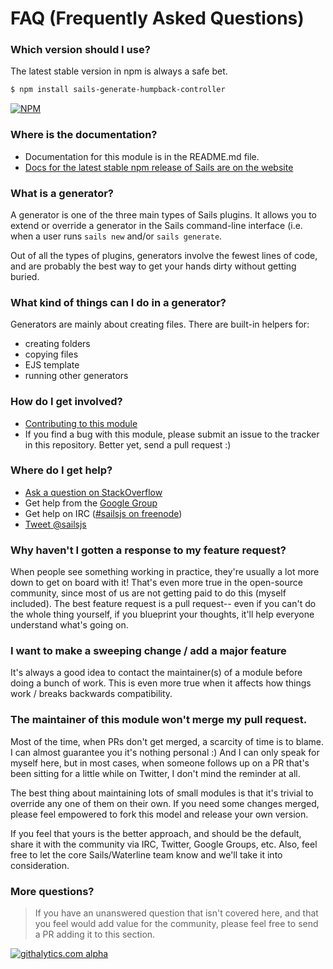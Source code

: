 # FAQ (Frequently Asked Questions)


### Which version should I use?

The latest stable version in npm is always a safe bet.

```sh
$ npm install sails-generate-humpback-controller
```

[![NPM](https://nodei.co/npm/sails-generate-humpback-controller.png?downloads=true&stars=true)](https://nodei.co/npm/sails-generate-humpback-controller/)



### Where is the documentation?
+ Documentation for this module is in the README.md file.
+ [Docs for the latest stable npm release of Sails are on the website](http://sailsjs.org/#!documentation)



### What is a generator?

A generator is one of the three main types of Sails plugins.  It allows you to extend or override a generator in the Sails command-line interface (i.e. when a user runs `sails new` and/or `sails generate`.

Out of all the types of plugins, generators involve the fewest lines of code, and are probably the best way to get your hands dirty without getting buried.


### What kind of things can I do in a generator?

Generators are mainly about creating files.  There are built-in helpers for:

+ creating folders
+ copying files
+ EJS template
+ running other generators



### How do I get involved?

+ [Contributing to this module](./CONTRIBUTING.md)
+ If you find a bug with this module, please submit an issue to the tracker in this repository.  Better yet, send a pull request :)


### Where do I get help?

+ [Ask a question on StackOverflow](http://stackoverflow.com/questions/tagged/sailsjs?sort=newest&days=30)
+ Get help from the [Google Group](https://groups.google.com/forum/#!forum/sailsjs)
+ Get help on IRC ([#sailsjs on freenode](http://irc.netsplit.de/channels/details.php?room=%23sailsjs&net=freenode))
+ [Tweet @sailsjs](http://twitter.com/sailsjs)


### Why haven't I gotten a response to my feature request?

When people see something working in practice, they're usually a lot more down to get on board with it!  That's even more true in the open-source community, since most of us are not getting paid to do this (myself included).  The best feature request is a pull request-- even if you can't do the whole thing yourself, if you blueprint your thoughts, it'll help everyone understand what's going on.

### I want to make a sweeping change / add a major feature
It's always a good idea to contact the maintainer(s) of a module before doing a bunch of work.  This is even more true when it affects how things work / breaks backwards compatibility.

### The maintainer of this module won't merge my pull request.

Most of the time, when PRs don't get merged, a scarcity of time is to blame.  I can almost guarantee you it's nothing personal :)  And I can only speak for myself here, but in most cases, when someone follows up on a PR that's been sitting for a little while on Twitter, I don't mind the reminder at all.

The best thing about maintaining lots of small modules is that it's trivial to override any one of them on their own.  If you need some changes merged, please feel empowered to fork this model and release your own version.

If you feel that yours is the better approach, and should be the default, share it with the community via IRC, Twitter, Google Groups, etc.  Also, feel free to let the core Sails/Waterline team know and we'll take it into consideration.



### More questions?

> If you have an unanswered question that isn't covered here, and that you feel would add value for the community, please feel free to send a PR adding it to this section.







[![githalytics.com alpha](https://cruel-carlota.pagodabox.com/8acf2fc2ca0aca8a3018e355ad776ed7 "githalytics.com")](http://githalytics.com/balderdashy/sails-generate-humpback-controller/FAQ.md)

